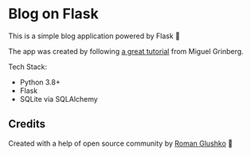# Blog on Flask

This is a simple blog application powered by Flask 🐍

The app was created by following [a great tutorial](https://blog.miguelgrinberg.com/post/the-flask-mega-tutorial-part-i-hello-world) from Miguel Grinberg.

Tech Stack:

- Python 3.8+
- Flask
- SQLite via SQLAlchemy

## Credits

Created with a help of open source community by [Roman Glushko](https://www.romaglushko.com/) 🦁
